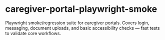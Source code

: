 # caregiver-portal-playwright-smoke
Playwright smoke/regression suite for caregiver portals. Covers login, messaging, document uploads, and basic accessibility checks — fast tests to validate core workflows.
